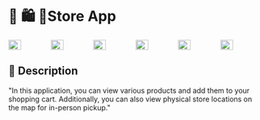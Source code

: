 <h1> 🏪 🛍️ 🛒Store App </h1>

<div style="display: flex">
    <img src="https://github.com/AliGhzz/StoreApp/assets/77566367/50964fb9-8dbe-4373-bd51-5570aae1d2e9" style="width: 30%;">
    <img src="https://github.com/AliGhzz/StoreApp/assets/77566367/ef3673a4-3380-4b31-9fe5-5c5b7b7e9ede" style="width: 30%;">
    <img src="https://github.com/AliGhzz/StoreApp/assets/77566367/25426c86-23b0-4a65-9da5-75a3e0e9cdf6" style="width: 30%;">
    <img src="https://github.com/AliGhzz/StoreApp/assets/77566367/72af9518-a2e7-464d-bb89-9114ff462c81" style="width: 30%;">
    <img src="https://github.com/AliGhzz/StoreApp/assets/77566367/cd4c8853-6d83-42d8-bf1e-f4736ec213da" style="width: 30%;">
    <img src="https://github.com/AliGhzz/StoreApp/assets/77566367/d89e29ea-755b-4076-aaec-0bfa9934e423" style="width: 30%;">
</div>


<h2>📝 Description</h2>
"In this application, you can view various products and add them to your shopping cart. Additionally, you can also view physical store locations on the map for in-person pickup."
